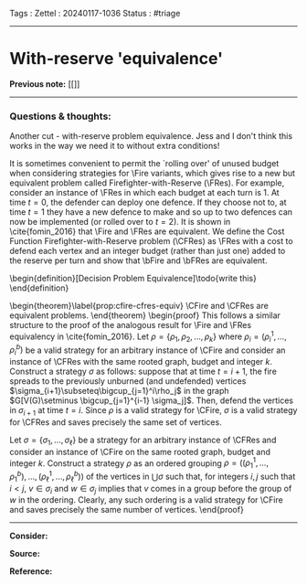 Tags :
Zettel :  20240117-1036
Status : #triage 

-----

# With-reserve 'equivalence'

**Previous note:** [[]]

-----

### Questions & thoughts:

Another cut - with-reserve problem equivalence. Jess and I don't think this works in the way we need it to without extra conditions!

It is sometimes convenient to permit the `rolling over' of unused budget when considering strategies for \Fire variants, which gives rise to a new but equivalent problem called Firefighter-with-Reserve (\FRes).
For example, consider an instance of \FRes in which each budget at each turn is 1. At time $t=0$, the defender can deploy one defence. If they choose not to, at time $t=1$ they have a new defence to make and so up to two defences can now be implemented (or rolled over to $t=2$). It is shown in \cite{fomin_2016} that \Fire and \FRes are equivalent.
We define the Cost Function Firefighter-with-Reserve problem (\CFRes) as \FRes with a cost to defend each vertex and an integer budget (rather than just one) added to the reserve per turn and show that \bFire and \bFRes are equivalent.

\begin{definition}[Decision Problem Equivalence]\todo{write this}
\end{definition}

\begin{theorem}\label{prop:cfire-cfres-equiv}
    \CFire and \CFRes are equivalent problems.
\end{theorem}
\begin{proof}
    This follows a similar structure to the proof of the analogous result for \Fire and \FRes equivalency in \cite{fomin_2016}. Let $\rho=\{\rho_1, \rho_2, \dots, \rho_k\}$ where $\rho_i=(\rho_i^1,\dots,\rho_i^b)$ be a valid strategy for an arbitrary instance of \CFire and consider an instance of \CFRes with the same rooted graph, budget and integer $k$. Construct a strategy $\sigma$ as follows: suppose that at time $t=i+1$, the fire spreads to the previously unburned (and undefended) vertices $\sigma_{i+1}\subseteq\bigcup_{j=1}^i\rho_j$ in the graph $G[V(G)\setminus \bigcup_{j=1}^{i-1} \sigma_j]$. Then, defend the vertices in $\sigma_{i+1}$ at time $t=i$. Since $\rho$ is a valid strategy for \CFire, $\sigma$ is a valid strategy for \CFRes and saves precisely the same set of vertices.

Let $\sigma=\{\sigma_1,\dots, \sigma_\ell\}$ be a strategy for an arbitrary instance of \CFRes and consider an instance of \CFire on the same rooted graph, budget and integer $k$. Construct a strategy $\rho$ as an ordered grouping $\rho=((\rho_1^1,\dots,\rho_1^b), \dots, (\rho_\ell^1, \dots, \rho_\ell^b))$ of the vertices in $\bigcup \sigma$ such that, for integers $i, j$ such that $i<j$, $v\in\sigma_i$ and $w\in\sigma_j$ implies that $v$ comes in a group before the group of $w$ in the ordering. Clearly, any such ordering is a valid strategy for \CFire and saves precisely the same number of vertices.
\end{proof}


-----
 
**Consider:**


**Source:** 


**Reference:** 
